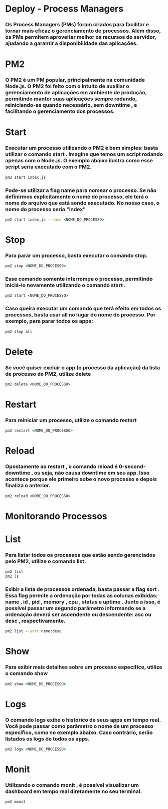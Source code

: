 # Deploy - Process Managers
### Os Process Managers (PMs) foram criados para facilitar e tornar mais eficaz o gerenciamento de processos. Além disso, os PMs permitem aproveitar melhor os recursos do servidor, ajudando a garantir a disponibilidade das aplicações.

# PM2
### O PM2 é um PM popular, principalmente na comunidade Node.js. O PM2 foi feito com o intuito de auxiliar o gerenciamento de aplicações em ambiente de produção, permitindo manter suas aplicações sempre rodando, reiniciando-as quando necessário, sem downtime , e facilitando o gerenciamento dos processos.

# Start
### Executar um processo utilizando o PM2 é bem simples: basta utilizar o comando start . Imagine que temos um script rodando apenas com o Node.js. O exemplo abaixo ilustra como esse script seria executado com o PM2.

```cmd
pm2 start index.js
```

### Pode-se utilizar a flag name para nomear o processo. Se não definirmos explicitamente o nome do processo, ele terá o nome do arquivo que está sendo executado. No nosso caso, o nome do processo seria "index"
```cmd
pm2 start index.js --name <NOME_DO_PROCESSO>
```

# Stop

### Para parar um processo, basta executar o comando stop.

```cmd
pm2 stop <NOME_DO_PROCESSO>
```
### Esse comando somente interrompe o processo, permitindo iniciá-lo novamente utilizando o comando start .
```cmd
pm2 start <NOME_DO_PROCESSO>
```
### Caso queira executar um comando que terá efeito em todos os processos, basta usar all no lugar do nome do processo. Por exemplo, para parar todos os apps:
```cmd
pm2 stop all
```

# Delete

### Se você quiser excluir o app (o processo da aplicação) da lista de processo do PM2, utilize delete

```cmd
pm2 delete <NOME_DO_PROCESSO>
```
# Restart

### Para reiniciar um processo, utilize o comando restart
```cmd
pm2 restart <NOME_DO_PROCESSO>
```

# Reload

### Opostamente ao restart , o comando reload é 0-second-downtime , ou seja, não causa downtime em seu app. Isso acontece porque ele primeiro sobe o novo processo e depois finaliza o anterior.

```cmd
pm2 reload <NOME_DO_PROCESSO>
```
# Monitorando Processos

# List

### Para listar todos os processos que estão sendo gerenciados pelo PM2, utilize o comando list.
```cmd
pm2 list
pm2 ls
```

### Exibir a lista de processos ordenada, basta passar a flag sort . Essa flag permite a ordenação por todas as colunas exibidas: name , id , pid , memory , cpu , status e uptime . Junto a isso, é possível passar um segundo parâmetro informando se a ordenação deverá ser ascendente ou descendente: asc ou desc , respectivamente.

```cmd
pm2 list --sort name:desc
```

# Show
### Para exibir mais detalhes sobre um processo específico, utilize o comando show

```cmd
pm2 show <NOME_DO_PROCESSO>
```
# Logs
### O comando logs exibe o histórico de seus apps em tempo real. Você pode passar como parâmetro o nome de um processo específico, como no exemplo abaixo. Caso contrário, serão listados os logs de todos os apps.
```cmd
pm2 logs <NOME_DO_PROCESSO>
```

# Monit
### Utilizando o comando monit , é possível visualizar um dashboard em tempo real diretamente no seu terminal.
```cmd
pm2 monit
```